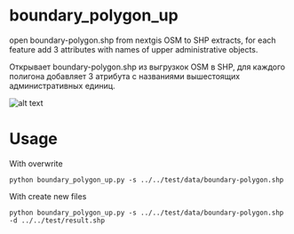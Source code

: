 # boundary_polygon_up

open boundary-polygon.shp from nextgis OSM to SHP extracts, for each feature add 3 attributes with names of upper administrative objects.

Открывает  boundary-polygon.shp из выгрузкок OSM в SHP, для каждого полигона добавляет 3 атрибута с названиями вышестоящих административных единиц.

![alt text](https://github.com/nextgis/data_processing_scripts/raw/master/boundary_polygon_up/sample.png "Result in QGIS")


# Usage

With overwrite
```
python boundary_polygon_up.py -s ../../test/data/boundary-polygon.shp
```

With create new files
```
python boundary_polygon_up.py -s ../../test/data/boundary-polygon.shp -d ../../test/result.shp
```

